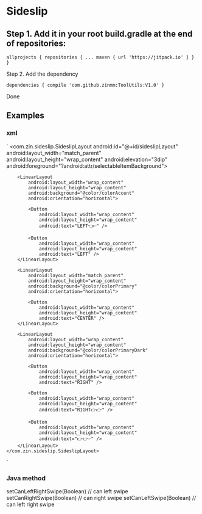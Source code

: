 # Sideslip

## Step 1. Add it in your root build.gradle at the end of repositories:

`
allprojects {
		repositories {
			...
			maven { url 'https://jitpack.io' }
		}
	}
`

Step 2. Add the dependency

`
dependencies {
	        compile 'com.github.zinmm:ToolUtils:V1.0'
	}
`

Done

## Examples

### xml


`
<com.zin.sideslip.SideslipLayout
        android:id="@+id/sideslipLayout"
        android:layout_width="match_parent"
        android:layout_height="wrap_content"
        android:elevation="3dip"
        android:foreground="?android:attr/selectableItemBackground">

        <LinearLayout
            android:layout_width="wrap_content"
            android:layout_height="wrap_content"
            android:background="@color/colorAccent"
            android:orientation="horizontal">

            <Button
                android:layout_width="wrap_content"
                android:layout_height="wrap_content"
                android:text="LEFT👈☜" />

            <Button
                android:layout_width="wrap_content"
                android:layout_height="wrap_content"
                android:text="LEFT" />
        </LinearLayout>

        <LinearLayout
            android:layout_width="match_parent"
            android:layout_height="wrap_content"
            android:background="@color/colorPrimary"
            android:orientation="horizontal">

            <Button
                android:layout_width="wrap_content"
                android:layout_height="wrap_content"
                android:text="CENTER" />
        </LinearLayout>

        <LinearLayout
            android:layout_width="wrap_content"
            android:layout_height="wrap_content"
            android:background="@color/colorPrimaryDark"
            android:orientation="horizontal">

            <Button
                android:layout_width="wrap_content"
                android:layout_height="wrap_content"
                android:text="RIGHT" />

            <Button
                android:layout_width="wrap_content"
                android:layout_height="wrap_content"
                android:text="RIGHT👉👉" />

            <Button
                android:layout_width="wrap_content"
                android:layout_height="wrap_content"
                android:text="👉👉☞" />
        </LinearLayout>
    </com.zin.sideslip.SideslipLayout>
`

### Java method

setCanLeftRightSwipe(Boolean)  // can left swipe
setCanRightSwipe(Boolean)      // can right swipe
setCanLeftSwipe(Boolean)       // can left right swipe